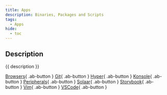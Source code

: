 ```yaml
---
title: Apps
description: Binaries, Packages and Scripts
tags:
  - Apps
hide:
  - toc
---
```


## Description

{{ description }}

<div class="ab-buttons grid" markdown> 

  [Browsers](browsers/){ .ab-button }
  [Git](git/){ .ab-button }
  [Hyper](hyper/){ .ab-button }
  [Konsole](konsole/){ .ab-button }
  [Peripherals](peripherals/){ .ab-button }
  [Solaar](solaar/){ .ab-button }
  [Storybook](storybook/){ .ab-button }
  [Vim](vim/){ .ab-button }
  [VSCode](vscode/){ .ab-button } 

</div>